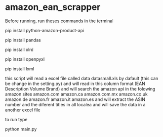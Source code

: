 # amazon_ean_scrapper


Before running, run theses commands in the terminal

pip install python-amazon-product-api

pip install pandas

pip install xlrd

pip install openpyxl

pip install lxml


this script will read a excel file called data datasmall.xls by dafault (this can be change in the setting.py) and will read in this column format (EAN	Description	Volume Brand) and will search the amazon 
api in the folowing amazon sites amazon.com amazon.ca amazon.com.mx amazon.co.uk amazon.de amazon.fr amazon.it amazon.es and will extract the ASIN number and the diferent titles in all localea and will save the data in a another excel file

to run type

python main.py 